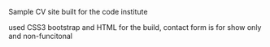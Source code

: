 Sample CV site built for the code institute 

used CSS3 bootstrap and HTML for the build, contact form is for show only and non-funcitonal

